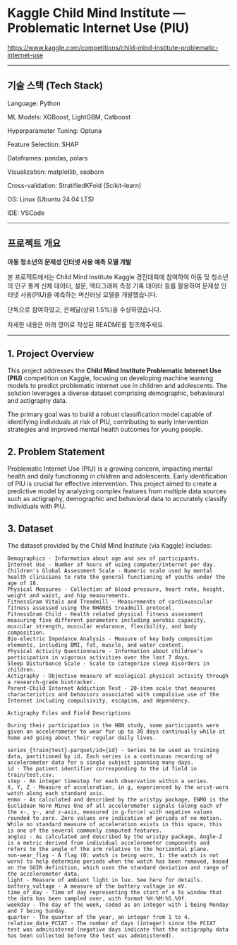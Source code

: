 # Kaggle Child Mind Institute — Problematic Internet Use (PIU)
https://www.kaggle.com/competitions/child-mind-institute-problematic-internet-use

---
## 기술 스택 (Tech Stack)

Language: Python

ML Models: XGBoost, LightGBM, Catboost

Hyperparameter Tuning: Optuna

Feature Selection: SHAP

Dataframes: pandas, polars

Visualization: matplotlib, seaborn

Cross-validation: StratifiedKFold (Scikit-learn)

OS: Linux (Ubuntu 24.04 LTS)

IDE: VSCode

---

## 프로젝트 개요

**아동 청소년의 문제성 인터넷 사용 예측 모델 개발**

본 프로젝트에서는 Child Mind Institute Kaggle 경진대회에 참여하여 아동 및 청소년의 인구 통계 신체 데이터, 설문, 액티그래피 측정 기록 데이터 등를 활용하여 문제성 인터넷 사용(PIU)을 예측하는 머신러닝 모델을 개발했습니다.

단독으로 참여하였고, 은메달(상위 1.5%)을 수상하였습니다.

자세한 내용은 아래 영어로 작성된 README를 참조해주세요.

---

## 1. Project Overview

This project addresses the **Child Mind Institute Problematic Internet Use (PIU)** competition on Kaggle, focusing on developing machine learning models to predict problematic internet use in children and adolescents. The solution leverages a diverse dataset comprising demographic, behavioural and actigraphy data.

The primary goal was to build a robust classification model capable of identifying individuals at risk of PIU, contributing to early intervention strategies and improved mental health outcomes for young people.

## 2. Problem Statement

Problematic Internet Use (PIU) is a growing concern, impacting mental health and daily functioning in children and adolescents. Early identification of PIU is crucial for effective intervention. This project aimed to create a predictive model by analyzing complex features from multiple data sources such as actigraphy, demographic and behavioral data to accurately classify individuals with PIU.

## 3. Dataset

The dataset provided by the Child Mind Institute (via Kaggle) includes:

    Demographics - Information about age and sex of participants.
    Internet Use - Number of hours of using computer/internet per day.
    Children's Global Assessment Scale - Numeric scale used by mental health clinicians to rate the general functioning of youths under the age of 18.
    Physical Measures - Collection of blood pressure, heart rate, height, weight and waist, and hip measurements.
    FitnessGram Vitals and Treadmill - Measurements of cardiovascular fitness assessed using the NHANES treadmill protocol.
    FitnessGram Child - Health related physical fitness assessment measuring five different parameters including aerobic capacity, muscular strength, muscular endurance, flexibility, and body composition.
    Bio-electric Impedance Analysis - Measure of key body composition elements, including BMI, fat, muscle, and water content.
    Physical Activity Questionnaire - Information about children's participation in vigorous activities over the last 7 days.
    Sleep Disturbance Scale - Scale to categorize sleep disorders in children.
    Actigraphy - Objective measure of ecological physical activity through a research-grade biotracker.
    Parent-Child Internet Addiction Test - 20-item scale that measures characteristics and behaviors associated with compulsive use of the Internet including compulsivity, escapism, and dependency.

    Actigraphy Files and Field Descriptions

    During their participation in the HBN study, some participants were given an accelerometer to wear for up to 30 days continually while at home and going about their regular daily lives.

    series_{train|test}.parquet/id={id} - Series to be used as training data, partitioned by id. Each series is a continuous recording of accelerometer data for a single subject spanning many days.
    id - The patient identifier corresponding to the id field in train/test.csv.
    step - An integer timestep for each observation within a series.
    X, Y, Z - Measure of acceleration, in g, experienced by the wrist-worn watch along each standard axis.
    enmo - As calculated and described by the wristpy package, ENMO is the Euclidean Norm Minus One of all accelerometer signals (along each of the x-, y-, and z-axis, measured in g-force) with negative values rounded to zero. Zero values are indicative of periods of no motion. While no standard measure of acceleration exists in this space, this is one of the several commonly computed features.
    anglez - As calculated and described by the wristpy package, Angle-Z is a metric derived from individual accelerometer components and refers to the angle of the arm relative to the horizontal plane.
    non-wear_flag - A flag (0: watch is being worn, 1: the watch is not worn) to help determine periods when the watch has been removed, based on the GGIR definition, which uses the standard deviation and range of the accelerometer data.
    light - Measure of ambient light in lux. See ​​here for details.
    battery_voltage - A measure of the battery voltage in mV.
    time_of_day - Time of day representing the start of a 5s window that the data has been sampled over, with format %H:%M:%S.%9f.
    weekday - The day of the week, coded as an integer with 1 being Monday and 7 being Sunday.
    quarter - The quarter of the year, an integer from 1 to 4.
    relative_date_PCIAT - The number of days (integer) since the PCIAT test was administered (negative days indicate that the actigraphy data has been collected before the test was administered).














